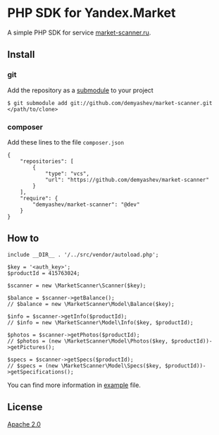 # PHP SDK for Yandex.Market

A simple PHP SDK for service [market-scanner.ru](https://market-scanner.ru).

## Install

### git
Add the repository as a [submodule](https://git-scm.com/book/en/v2/Git-Tools-Submodules) to your project
```
$ git submodule add git://github.com/demyashev/market-scanner.git </path/to/clone>
```

### composer
Add these lines to the file `composer.json`

```
{
    "repositories": [
        {
            "type": "vcs",
            "url": "https://github.com/demyashev/market-scanner"
        }
    ],
    "require": {
        "demyashev/market-scanner": "@dev"
    }
}
```

## How to
```
include __DIR__ . '/../src/vendor/autoload.php';

$key = '<auth_key>';
$productId = 415763024;

$scanner = new \MarketScanner\Scanner($key);

$balance = $scanner->getBalance();
// $balance = new \MarketScanner\Model\Balance($key);

$info = $scanner->getInfo($productId);
// $info = new \MarketScanner\Model\Info($key, $productId);

$photos = $scanner->getPhotos($productId);
// $photos = (new \MarketScanner\Model\Photos($key, $productId))->getPictures();

$specs = $scanner->getSpecs($productId);
// $specs = (new \MarketScanner\Model\Specs($key, $productId))->getSpecifications();
```

You can find more information in [example](/docs/example.php) file.

## License
[Apache 2.0](https://www.apache.org/licenses/LICENSE-2.0)